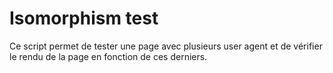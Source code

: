 # Isomorphism test
Ce script permet de tester une page avec plusieurs user agent et de vérifier le rendu de la page en fonction de ces derniers.
